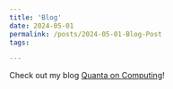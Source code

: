 ```yaml
---
title: 'Blog'
date: 2024-05-01
permalink: /posts/2024-05-01-Blog-Post
tags:

---
```


Check out my blog [Quanta on Computing](https://o-qcblog.github.io/)!
